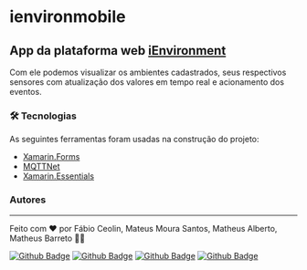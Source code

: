 # ienvironmobile
## App da plataforma web [iEnvironment](https://www.ienvironment.com.br/)

Com ele podemos visualizar os ambientes cadastrados, seus respectivos sensores com atualização dos valores em tempo real e acionamento dos eventos.

### 🛠 Tecnologias

As seguintes ferramentas foram usadas na construção do projeto:

- [Xamarin.Forms](https://dotnet.microsoft.com/apps/xamarin/xamarin-forms)
- [MQTTNet](https://github.com/chkr1011/MQTTnet)
- [Xamarin.Essentials](https://docs.microsoft.com/pt-br/xamarin/essentials/)

### Autores
---


Feito com ❤️ por Fábio Ceolin, Mateus Moura Santos, Matheus Alberto, Matheus Barreto 👋🏽

[![Github Badge](https://img.shields.io/badge/GitHub-Fábio_Ceolin-100000?style=for-the-badge&logo=github&logoColor=white&link=https://github.com/fabioceolin)](https://github.com/fabioceolin) 
[![Github Badge](https://img.shields.io/badge/GitHub-Mateus_Moura-100000?style=for-the-badge&logo=github&logoColor=white&link=https://github.com/maateuss)](https://github.com/maateuss) 
[![Github Badge](https://img.shields.io/badge/GitHub-Matheus_Alberto-100000?style=for-the-badge&logo=github&logoColor=white&link=https://github.com/mathBarreto)](https://github.com/mathBarreto) 
[![Github Badge](https://img.shields.io/badge/GitHub-Matheus_Barreto-100000?style=for-the-badge&logo=github&logoColor=white&link=https://github.com/matheusalberto06)](https://github.com/matheusalberto06) 

